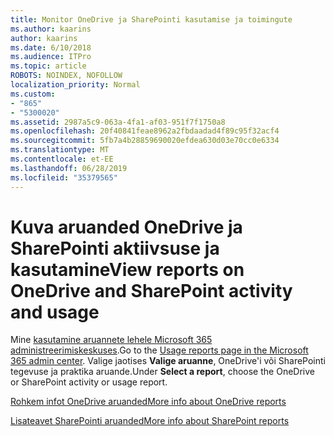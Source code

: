 ```yaml
---
title: Monitor OneDrive ja SharePointi kasutamise ja toimingute
ms.author: kaarins
author: kaarins
ms.date: 6/10/2018
ms.audience: ITPro
ms.topic: article
ROBOTS: NOINDEX, NOFOLLOW
localization_priority: Normal
ms.custom:
- "865"
- "5300020"
ms.assetid: 2987a5c9-063a-4fa1-af03-951f7f1750a8
ms.openlocfilehash: 20f40841feae8962a2fbdaadad4f89c95f32acf4
ms.sourcegitcommit: 5fb7a4b28859690020efdea630d03e70cc0e6334
ms.translationtype: MT
ms.contentlocale: et-EE
ms.lasthandoff: 06/28/2019
ms.locfileid: "35379565"
---
```

# <a name="view-reports-on-onedrive-and-sharepoint-activity-and-usage"></a><span data-ttu-id="32623-102">Kuva aruanded OneDrive ja SharePointi aktiivsuse ja kasutamine</span><span class="sxs-lookup"><span data-stu-id="32623-102">View reports on OneDrive and SharePoint activity and usage</span></span>

<span data-ttu-id="32623-103">Mine [kasutamine aruannete lehele Microsoft 365 administreerimiskeskuses](https://admin.microsoft.com/AdminPortal/Home).</span><span class="sxs-lookup"><span data-stu-id="32623-103">Go to the [Usage reports page in the Microsoft 365 admin center](https://admin.microsoft.com/AdminPortal/Home).</span></span> <span data-ttu-id="32623-104">Valige jaotises **Valige aruanne**, OneDrive'i või SharePointi tegevuse ja praktika aruande.</span><span class="sxs-lookup"><span data-stu-id="32623-104">Under **Select a report**, choose the OneDrive or SharePoint activity or usage report.</span></span>
  
[<span data-ttu-id="32623-105">Rohkem infot OneDrive aruanded</span><span class="sxs-lookup"><span data-stu-id="32623-105">More info about OneDrive reports</span></span>](https://go.microsoft.com/fwlink/?linkid=875239)
  
[<span data-ttu-id="32623-106">Lisateavet SharePointi aruanded</span><span class="sxs-lookup"><span data-stu-id="32623-106">More info about SharePoint reports</span></span>](https://go.microsoft.com/fwlink/?linkid=875240)
  